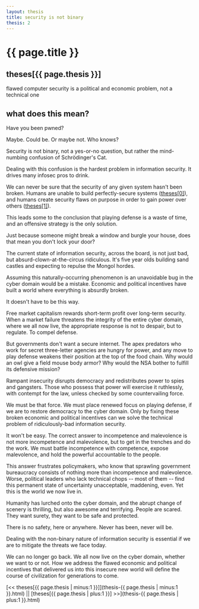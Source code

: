 ```yaml
---
layout: thesis
title: security is not binary
thesis: 2
---
```


<h1 id="html">{{ page.title }}</h1>

<h2 id="html">theses[{{ page.thesis }}]</h2>

flawed computer security is a political and economic problem, not a technical one

<h2 id="html">what does this mean?</h2>


Have you been pwned?

Maybe. Could be. Or maybe not. Who knows?

Security is not binary, not a yes-or-no question, but rather the mind-numbing confusion of Schrödinger's Cat.

Dealing with this confusion is the hardest problem in information security. It drives many infosec pros to drink.

We can never be sure that the security of any given system hasn't been broken. Humans are unable to build perfectly-secure systems ([theses[0]](thesis-0.html)), and humans create security flaws on purpose in order to gain power over others ([theses[1]](thesis-1.html)).

This leads some to the conclusion that playing defense is a waste of time, and an offensive strategy is the only solution.

Just because someone might break a window and burgle your house, does that mean you don't lock your door?

The current state of information security, across the board, is not just bad, but absurd-clown-at-the-circus ridiculous. It's five year olds building sand castles and expecting to repulse the Mongol hordes.

Assuming this naturally-occurring phenomenon is an unavoidable bug in the cyber domain would be a mistake. Economic and political incentives have built a world where everything is absurdly broken.

It doesn't have to be this way.

Free market capitalism rewards short-term profit over long-term security. When a market failure threatens the integrity of the entire cyber domain, where we all now live, the appropriate response is not to despair, but to regulate. To compel defense.

But governments don't want a secure internet. The apex predators who work for secret three-letter agencies are hungry for power, and any move to play defense weakens their position at the top of the food chain. Why would an owl give a field mouse body armor? Why would the NSA bother to fulfill its defensive mission?

Rampant insecurity disrupts democracy and redistributes power to spies and gangsters. Those who possess that power will exercise it ruthlessly, with contempt for the law, unless checked by some countervailing force.

We must be that force. We must place renewed focus on playing defense, if we are to restore democracy to the cyber domain. Only by fixing these broken economic and political incentives can we solve the technical problem of ridiculously-bad information security.

It won't be easy. The correct answer to incompetence and malevolence is not more incompetence and malevolence, but to get in the trenches and do the work. We must battle incompetence with competence, expose malevolence, and hold the powerful accountable to the people.

This answer frustrates policymakers, who know that sprawling government bureaucracy consists of nothing more than incompetence and malevolence. Worse, political leaders who lack technical chops -- most of them -- find this permanent state of uncertainty unacceptable, maddening, even. Yet this is the world we now live in.

Humanity has lurched onto the cyber domain, and the abrupt change of scenery is thrilling, but also awesome and terrifying. People are scared. They want surety, they want to be safe and protected.

There is no safety, here or anywhere. Never has been, never will be.

Dealing with the non-binary nature of information security is essential if we are to mitigate the threats we face today.

We can no longer go back. We all now live on the cyber domain, whether we want to or not. How we address the flawed economic and political incentives that delivered us into this insecure new world will define the course of civilization for generations to come.

[\<\< theses[{{ page.thesis | minus:1 }}]](thesis-{{ page.thesis | minus:1 }}.html)  ||  [theses[{{ page.thesis | plus:1 }}] \>\>](thesis-{{ page.thesis | plus:1 }}.html)
